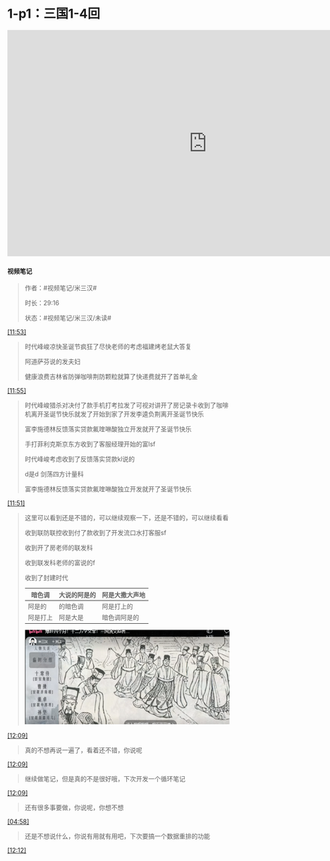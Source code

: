 # 1-p1：三国1-4回

<iframe sandbox="allow-top-navigation-by-user-activation allow-same-origin allow-forms allow-scripts allow-popups" src="https://player.bilibili.com/player.html?bvid=BV1Yo4y167J3&amp;page=1&amp;high_quality=1&amp;as_wide=1&amp;allowfullscreen=true&amp;autoplay=0&amp;t=0" data-src="" border="0" frameborder="no" framespacing="0" allowfullscreen="true" style="height: 513px; width: 903px; pointer-events: none;"></iframe>

#### <span data-type="text" style="text-shadow: 1px 1px var(--b3-theme-surface-lighter), 2px 2px var(--b3-theme-surface-lighter), 3px 3px var(--b3-theme-surface-lighter), 4px 4px var(--b3-theme-surface-lighter);">视频笔记</span>

> 作者：#视频笔记/米三汉#​
>
> 时长：29:16
>
> 状态：#视频笔记/米三汉/未读#​

[[11:53]](##)

> 时代峰峻凉快圣诞节疯狂了尽快老师的考虑福建烤老鼠大答复
>
> 阿道萨芬说的发夫妇
>
> 健康浪费吉林省防弹咖啡荆防颗粒就算了快递费就开了首单礼金

[[11:55]](##)

> 时代峰峻猎杀对决付了款手机打考拉发了可视对讲开了房记录卡收到了咖啡机离开圣诞节快乐就发了开始到家了开发李逵负荆离开圣诞节快乐
>
> 富李施德林反馈落实贷款氟喹啉酸独立开发就开了圣诞节快乐
>
> 手打菲利克斯京东方收到了客服经理开始的富lsf
>
> 时代峰峻考虑收到了反馈落实贷款kl说的
>
> d是d 剑荡四方计量科
>
> 富李施德林反馈落实贷款氟喹啉酸独立开发就开了圣诞节快乐

[[11:51]](##)

> 这里可以看到还是不错的，可以继续观察一下，还是不错的，可以继续看看
>
> 收到联防联控收到付了款收到了开发流口水打客服sf
>
> 收到开了房老师的联发科
>
> 收到联发科老师的富说的f
>
> 收到了封建时代
>
> |暗色调|大说的阿是的|阿是大撒大声地|
> | ----------| --------------| ----------------|
> |阿是的|的暗色调|阿是打上的|
> |阿是打上|阿是大是|暗色调阿是的|
>
>
> ![image](assets/image-20240812065701-s0zqmtw.png)​

[[12:09]](##)

> 真的不想再说一遍了，看着还不错，你说呢

[[12:09]](##)

> 继续做笔记，但是真的不是很好哦，下次开发一个循环笔记

[[12:09]](##)

> 还有很多事要做，你说呢，你想不想

[[04:58]](##)

> 还是不想说什么，你说有用就有用吧，下次要搞一个数据重排的功能

[[12:12]](##)

‍
